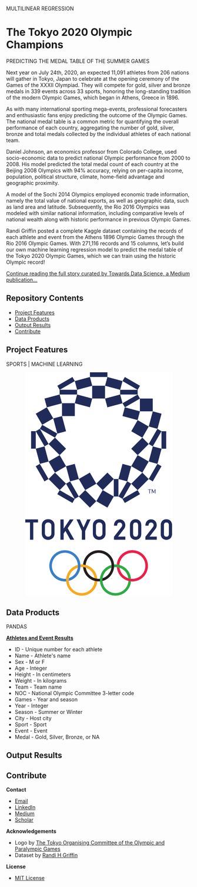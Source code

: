 MULTILINEAR REGRESSION
# The Tokyo 2020 Olympic Champions
PREDICTING THE MEDAL TABLE OF THE SUMMER GAMES

Next year on July 24th, 2020, an expected 11,091 athletes from 206 nations will gather in Tokyo, Japan to celebrate at the opening ceremony of the Games of the XXXII Olympiad. They will compete for gold, silver and bronze medals in 339 events across 33 sports, honoring the long-standing tradition of the modern Olympic Games, which began in Athens, Greece in 1896.

As with many international sporting mega-events, professional forecasters and enthusiastic fans enjoy predicting the outcome of the Olympic Games. The national medal table is a common metric for quantifying the overall performance of each country, aggregating the number of gold, silver, bronze and total medals collected by the individual athletes of each national team.

Daniel Johnson, an economics professor from Colorado College, used socio-economic data to predict national Olympic performance from 2000 to 2008. His model predicted the total medal count of each country at the Beijing 2008 Olympics with 94% accuracy, relying on per-capita income, population, political structure, climate, home-field advantage and geographic proximity.

A model of the Sochi 2014 Olympics employed economic trade information, namely the total value of national exports, as well as geographic data, such as land area and latitude. Subsequently, the Rio 2016 Olympics was modeled with similar national information, including comparative levels of national wealth along with historic performance in previous Olympic Games.

Randi Griffin posted a complete Kaggle dataset containing the records of each athlete and event from the Athens 1896 Olympic Games through the Rio 2016 Olympic Games. With 271,116 records and 15 columns, let’s build our own machine learning regression model to predict the medal table of the Tokyo 2020 Olympic Games, which we can train using the historic Olympic record!

[Continue reading the full story curated by Towards Data Science, a Medium publication...](https://towardsdatascience.com/the-tokyo-2020-olympic-champions-ad6bcc7fac72?source=friends_link&sk=0e8010953cc217ccec0211249313898c)

## Repository Contents

* [Project Features](#project-features)
* [Data Products](#data-products)
* [Output Results](#output-results)
* [Contribute](#contribute)

## Project Features
SPORTS | MACHINE LEARNING

<p align="center">
  <img src="/img/Tokyo_2020.png" width="400" title="Tokyo 2020 Summer Olympic Games">
</p>

## Data Products
PANDAS

**[Athletes and Event Results](https://www.kaggle.com/heesoo37/120-years-of-olympic-history-athletes-and-results)**
* ID - Unique number for each athlete
* Name - Athlete's name
* Sex - M or F
* Age - Integer
* Height - In centimeters
* Weight - In kilograms
* Team - Team name
* NOC - National Olympic Committee 3-letter code
* Games - Year and season
* Year - Integer
* Season - Summer or Winter
* City - Host city
* Sport - Sport
* Event - Event
* Medal - Gold, Silver, Bronze, or NA

## Output Results

## Contribute

**Contact**
* [Email](mailto:adam.c.dick@gmail.com)
* [LinkedIn](https://www.linkedin.com/in/adamcdick/)
* [Medium](https://medium.com/@adam.c.dick)
* [Scholar](https://scholar.google.com/citations?user=eMO88ogAAAAJ&hl=en)

**Acknowledgements**
* Logo by [The Tokyo Organising Committee of the Olympic and Paralympic Games](https://tokyo2020.org/jp/games/plan/data/tokyo2020-guidebook-en.pdf)
* Dataset by [Randi H Griffin](https://www.kaggle.com/heesoo37/120-years-of-olympic-history-athletes-and-results)

**License**
* [MIT License](https://github.com/acdick/toyko_2020_olympic_medals/blob/master/LICENSE)